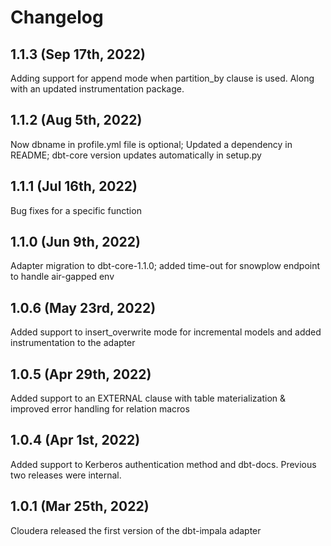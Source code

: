 # Changelog

## 1.1.3 (Sep 17th, 2022)
Adding support for append mode when partition_by clause is used. Along with an updated instrumentation package.

## 1.1.2 (Aug 5th, 2022)  
Now dbname in profile.yml file is optional; Updated a dependency in README; dbt-core version updates automatically in setup.py

## 1.1.1 (Jul 16th, 2022)  
Bug fixes for a specific function

## 1.1.0 (Jun 9th, 2022)  
Adapter migration to dbt-core-1.1.0; added time-out for snowplow endpoint to handle air-gapped env  
      
## 1.0.6 (May 23rd, 2022)  
Added support to insert_overwrite mode for incremental models and added instrumentation to the adapter

## 1.0.5 (Apr 29th, 2022)  
Added support to an EXTERNAL clause with table materialization & improved error handling for relation macros  
    
## 1.0.4 (Apr 1st, 2022)  
Added support to Kerberos authentication method and dbt-docs. Previous two releases were internal.
      
## 1.0.1 (Mar 25th, 2022)  
Cloudera released the first version of the dbt-impala adapter
